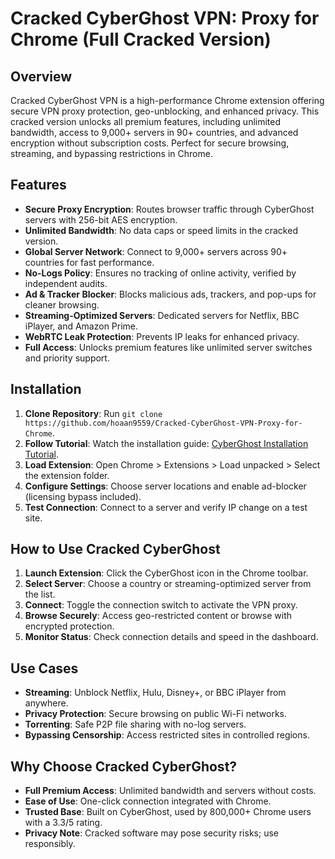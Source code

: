 # Cracked CyberGhost VPN: Proxy for Chrome (Full Cracked Version)

## Overview
Cracked CyberGhost VPN is a high-performance Chrome extension offering secure VPN proxy protection, geo-unblocking, and enhanced privacy. This cracked version unlocks all premium features, including unlimited bandwidth, access to 9,000+ servers in 90+ countries, and advanced encryption without subscription costs. Perfect for secure browsing, streaming, and bypassing restrictions in Chrome.

## Features
- **Secure Proxy Encryption**: Routes browser traffic through CyberGhost servers with 256-bit AES encryption.
- **Unlimited Bandwidth**: No data caps or speed limits in the cracked version.
- **Global Server Network**: Connect to 9,000+ servers across 90+ countries for fast performance.
- **No-Logs Policy**: Ensures no tracking of online activity, verified by independent audits.
- **Ad & Tracker Blocker**: Blocks malicious ads, trackers, and pop-ups for cleaner browsing.
- **Streaming-Optimized Servers**: Dedicated servers for Netflix, BBC iPlayer, and Amazon Prime.
- **WebRTC Leak Protection**: Prevents IP leaks for enhanced privacy.
- **Full Access**: Unlocks premium features like unlimited server switches and priority support.

## Installation
1. **Clone Repository**: Run `git clone https://github.com/hoaan9559/Cracked-CyberGhost-VPN-Proxy-for-Chrome`.
2. **Follow Tutorial**: Watch the installation guide: [CyberGhost Installation Tutorial](https://www.youtube.com/watch?v=yVvvA8kaIuk).
3. **Load Extension**: Open Chrome > Extensions > Load unpacked > Select the extension folder.
4. **Configure Settings**: Choose server locations and enable ad-blocker (licensing bypass included).
5. **Test Connection**: Connect to a server and verify IP change on a test site.

## How to Use Cracked CyberGhost
1. **Launch Extension**: Click the CyberGhost icon in the Chrome toolbar.
2. **Select Server**: Choose a country or streaming-optimized server from the list.
3. **Connect**: Toggle the connection switch to activate the VPN proxy.
4. **Browse Securely**: Access geo-restricted content or browse with encrypted protection.
5. **Monitor Status**: Check connection details and speed in the dashboard.

## Use Cases
- **Streaming**: Unblock Netflix, Hulu, Disney+, or BBC iPlayer from anywhere.
- **Privacy Protection**: Secure browsing on public Wi-Fi networks.
- **Torrenting**: Safe P2P file sharing with no-log servers.
- **Bypassing Censorship**: Access restricted sites in controlled regions.

## Why Choose Cracked CyberGhost?
- **Full Premium Access**: Unlimited bandwidth and servers without costs.
- **Ease of Use**: One-click connection integrated with Chrome.
- **Trusted Base**: Built on CyberGhost, used by 800,000+ Chrome users with a 3.3/5 rating.[](https://chromewebstore.google.com/detail/cyberghost-vpn-%25E2%2580%2593-proxy-fo/ffbkglfijbcbgblgflchnbphjdllaogb)
- **Privacy Note**: Cracked software may pose security risks; use responsibly.
